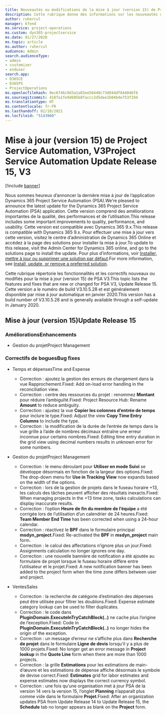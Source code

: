 ```yaml
---
title: Nouveautés ou modifications de la mise à jour (version 15) de Project Service Automation (correctif logiciel), V3
description: Cette rubrique donne des informations sur les nouveautés de la mise à jour (version 15) de Project Service Automation, V3.
author: ruhercul
manager: kfend
ms.service: project-operations
ms.custom: dyn365-projectservice
ms.date: 01/27/2020
ms.topic: article
ms.author: ruhercul
audience: Admin
search.audienceType:
- admin
- customizer
- enduser
search.app:
- D365CE
- D365PS
- ProjectOperations
ms.openlocfilehash: 0ec6746c0d3a1a03ee56440c73d044df844046f8
ms.sourcegitcommit: 418fa1fe9d605b8faccc2d5dee1b04b4e753f194
ms.translationtype: HT
ms.contentlocale: fr-FR
ms.lasthandoff: 02/10/2021
ms.locfileid: "5143960"
---
```

# <a name="project-service-automation-update-release-15-v3"></a><span data-ttu-id="c00a5-103">Mise à jour (version 15) de Project Service Automation, V3</span><span class="sxs-lookup"><span data-stu-id="c00a5-103">Project Service Automation Update Release 15, V3</span></span>

[!include [banner](../includes/psa-now-project-operations.md)]

<span data-ttu-id="c00a5-104">Nous sommes heureux d’annoncer la dernière mise à jour de l’application Dynamics 365 Project Service Automation (PSA).</span><span class="sxs-lookup"><span data-stu-id="c00a5-104">We’re pleased to announce the latest update for the Dynamics 365 Project Service Automation (PSA) application.</span></span> <span data-ttu-id="c00a5-105">Cette version comprend des améliorations importantes de la qualité, des performances et de l’utilisation.</span><span class="sxs-lookup"><span data-stu-id="c00a5-105">This release includes some important improvements to quality, performance, and usability.</span></span> <span data-ttu-id="c00a5-106">Cette version est compatible avec Dynamics 365 9.x.</span><span class="sxs-lookup"><span data-stu-id="c00a5-106">This release is compatible with Dynamics 365 9.x.</span></span> <span data-ttu-id="c00a5-107">Pour effectuer une mise à jour vers cette version, visitez le centre d’administration de Dynamics 365 Online et accédez à la page des solutions pour installer la mise à jour.</span><span class="sxs-lookup"><span data-stu-id="c00a5-107">To update to this release, visit the Admin Center for Dynamics 365 online, and go to the solutions page to install the update.</span></span> <span data-ttu-id="c00a5-108">Pour plus d’informations, voir [Installer, mettre à jour ou supprimer une solution par défaut](https://docs.microsoft.com/power-platform/admin/install-remove-preferred-solution).</span><span class="sxs-lookup"><span data-stu-id="c00a5-108">For more information, see [Install, update, or remove a preferred solution](https://docs.microsoft.com/power-platform/admin/install-remove-preferred-solution).</span></span>

<span data-ttu-id="c00a5-109">Cette rubrique répertorie les fonctionnalités et les correctifs nouveaux ou modifiés pour la mise à jour (version 15) de PSA V3.</span><span class="sxs-lookup"><span data-stu-id="c00a5-109">This topic lists the features and fixes that are new or changed for PSA V3, Update Release 15.</span></span> <span data-ttu-id="c00a5-110">Cette version a le numéro de build V3.10.5.28 et est généralement disponible par mise à jour automatique en janvier 2020.</span><span class="sxs-lookup"><span data-stu-id="c00a5-110">This version has a build number of V3.10.5.28 and is generally available through a self-update in January 2020.</span></span>

## <a name="update-release-15"></a><span data-ttu-id="c00a5-111">Mise à jour (version 15)</span><span class="sxs-lookup"><span data-stu-id="c00a5-111">Update Release 15</span></span> 

### <a name="enhancements"></a><span data-ttu-id="c00a5-112">Améliorations</span><span class="sxs-lookup"><span data-stu-id="c00a5-112">Enhancements</span></span>

- <span data-ttu-id="c00a5-113">Gestion du projet</span><span class="sxs-lookup"><span data-stu-id="c00a5-113">Project Management</span></span>

### <a name="bug-fixes"></a><span data-ttu-id="c00a5-114">Correctifs de bogues</span><span class="sxs-lookup"><span data-stu-id="c00a5-114">Bug fixes</span></span>

- <span data-ttu-id="c00a5-115">Temps et dépenses</span><span class="sxs-lookup"><span data-stu-id="c00a5-115">Time and Expense</span></span>

  - <span data-ttu-id="c00a5-116">Correction : ajoutez la gestion des erreurs de chargement dans la vue Rapprochement.</span><span class="sxs-lookup"><span data-stu-id="c00a5-116">Fixed: Add on-load error handling in the reconciliation view.</span></span>
  - <span data-ttu-id="c00a5-117">Correction : centre des ressources du projet : renommez **Montant** pour réduire l’ambiguïté.</span><span class="sxs-lookup"><span data-stu-id="c00a5-117">Fixed: Project Resource Hub: Rename **Amount** to reduce ambiguity.</span></span>
  - <span data-ttu-id="c00a5-118">Correction : ajustez la vue **Copier les colonnes d’entrée de temps** pour inclure le type.</span><span class="sxs-lookup"><span data-stu-id="c00a5-118">Fixed: Adjust the view **Copy Time Entry Columns** to include the type.</span></span>
  - <span data-ttu-id="c00a5-119">Correction : la modification de la durée de l’entrée de temps dans la vue grille à l’aide de nombres décimaux entraîne une erreur inconnue pour certains nombres.</span><span class="sxs-lookup"><span data-stu-id="c00a5-119">Fixed: Editing time entry duration in the grid view using decimal numbers results in unknown error for some numbers.</span></span>

- <span data-ttu-id="c00a5-120">Gestion du projet</span><span class="sxs-lookup"><span data-stu-id="c00a5-120">Project Management</span></span>

  - <span data-ttu-id="c00a5-121">Correction : le menu déroulant pour **Utiliser en mode Suivi** se développe désormais en fonction de la largeur des options.</span><span class="sxs-lookup"><span data-stu-id="c00a5-121">Fixed: The drop-down menu for **Use in Tracking View** now expands based on the width of the options.</span></span>
  - <span data-ttu-id="c00a5-122">Correction : lors de la gestion de projets dans le fuseau horaire +13, les calculs des tâches peuvent afficher des résultats inexacts.</span><span class="sxs-lookup"><span data-stu-id="c00a5-122">Fixed: When managing projects in the +13 time zone, tasks calculations can display inaccurate results.</span></span>
  - <span data-ttu-id="c00a5-123">Correction : l’option **Heure de fin du membre de l’équipe** a été corrigée lors de l’utilisation d’un calendrier de 24 heures.</span><span class="sxs-lookup"><span data-stu-id="c00a5-123">Fixed: **Team Member End Time** has been corrected when using a 24-hour calendar.</span></span>
  - <span data-ttu-id="c00a5-124">Correction : réactivez le **BPF** dans le formulaire principal **msdyn_project**.</span><span class="sxs-lookup"><span data-stu-id="c00a5-124">Fixed: Re-activated the **BPF** in **msdyn_project** main form.</span></span>
  - <span data-ttu-id="c00a5-125">Correction : le calcul des affectations n’ignore plus un jour.</span><span class="sxs-lookup"><span data-stu-id="c00a5-125">Fixed: Assignments calculation no longer ignores one day.</span></span>
  - <span data-ttu-id="c00a5-126">Correction : une nouvelle bannière de notification a été ajoutée au formulaire de projet lorsque le fuseau horaire diffère entre l’utilisateur et le projet.</span><span class="sxs-lookup"><span data-stu-id="c00a5-126">Fixed: A new notification banner has been added to the project form when the time zone differs between user and project.</span></span>

- <span data-ttu-id="c00a5-127">Ventes</span><span class="sxs-lookup"><span data-stu-id="c00a5-127">Sales</span></span>

  - <span data-ttu-id="c00a5-128">Correction : la recherche de catégorie d’estimation des dépenses peut être utilisée pour filtrer les doublons.</span><span class="sxs-lookup"><span data-stu-id="c00a5-128">Fixed: Expense estimate category lookup can be used to filter duplicates.</span></span>
  - <span data-ttu-id="c00a5-129">Correction : le code dans **PluginDomain.ExecuteInTryCatchBlock(..)** ne cache plus l’origine de l’exception.</span><span class="sxs-lookup"><span data-stu-id="c00a5-129">Fixed: Code in **PluginDomain.ExecuteInTryCatchBlock(..)** no longer hides the origin of the exception.</span></span>
  - <span data-ttu-id="c00a5-130">Correction : un message d’erreur ne s’affiche plus dans **Recherche de projet** dans le formulaire **Ligne de devis** lorsqu’il y a plus de 1000 projets.</span><span class="sxs-lookup"><span data-stu-id="c00a5-130">Fixed: No longer get an error message in **Project lookup** in the **Quote Line** form when there are more than 1000 projects.</span></span>
  - <span data-ttu-id="c00a5-131">Correction : la grille **Estimations** pour les estimations de main-d’œuvre et les estimations de dépense affiche désormais le symbole de devise correct.</span><span class="sxs-lookup"><span data-stu-id="c00a5-131">Fixed: **Estimates** grid for labor estimates and expense estimates now displays the correct currency symbol.</span></span>
  - <span data-ttu-id="c00a5-132">Correction : une fois qu’une organisation met à jour PSA de la version 14 vers la version 15, l’onglet **Planning** n’apparaît plus comme vide dans le formulaire **Projet**.</span><span class="sxs-lookup"><span data-stu-id="c00a5-132">Fixed: After an organization updates PSA from Update Release 14 to Update Release 15, the **Schedule** tab no longer appears as blank on the **Project** form.</span></span>
